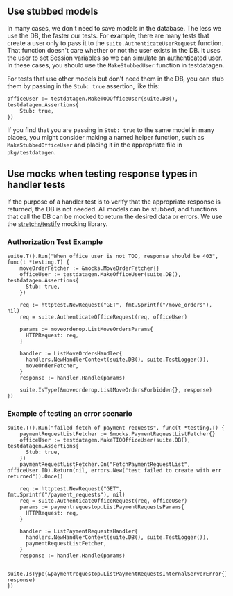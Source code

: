 ## Use stubbed models

In many cases, we don't need to save models in the database. The less we use the DB, the faster our tests. For example, there are many tests that create a user only to pass it to the `suite.AuthenticateUserRequest` function. That function doesn't care whether or not the user exists in the DB. It uses the user to set Session variables so we can simulate an authenticated user. In these cases, you should use the `MakeStubbedUser` function in testdatagen.

For tests that use other models but don't need them in the DB, you can stub them by passing in the `Stub: true` assertion, like this:

```golang
officeUser := testdatagen.MakeTOOOfficeUser(suite.DB(), testdatagen.Assertions{
    Stub: true,
})
```
If you find that you are passing in `Stub: true` to the same model in many places, you might consider making a named helper function, such as `MakeStubbedOfficeUser` and placing it in the appropriate file in `pkg/testdatagen`.

## Use mocks when testing response types in handler tests

If the purpose of a handler test is to verify that the appropriate response is returned, the DB is not needed. All models can be stubbed, and functions that call the DB can be mocked to return the desired data or errors. We use the [stretchr/testify](https://github.com/stretchr/testify#mock-package) mocking library.

### Authorization Test Example

```golang
suite.T().Run("When office user is not TOO, response should be 403", func(t *testing.T) {
    moveOrderFetcher := &mocks.MoveOrderFetcher{}
    officeUser := testdatagen.MakeOfficeUser(suite.DB(), testdatagen.Assertions{
      Stub: true,
    })
    
    req := httptest.NewRequest("GET", fmt.Sprintf("/move_orders"), nil)
    req = suite.AuthenticateOfficeRequest(req, officeUser)

    params := moveorderop.ListMoveOrdersParams{
      HTTPRequest: req,
    }

    handler := ListMoveOrdersHandler{
      handlers.NewHandlerContext(suite.DB(), suite.TestLogger()),
      moveOrderFetcher,
    }
    response := handler.Handle(params)

    suite.IsType(&moveorderop.ListMoveOrdersForbidden{}, response)
})
```

### Example of testing an error scenario

```golang
suite.T().Run("failed fetch of payment requests", func(t *testing.T) {
    paymentRequestListFetcher := &mocks.PaymentRequestListFetcher{}
    officeUser := testdatagen.MakeTIOOfficeUser(suite.DB(), testdatagen.Assertions{
      Stub: true,
    })
    paymentRequestListFetcher.On("FetchPaymentRequestList", officeUser.ID).Return(nil, errors.New("test failed to create with err returned")).Once()

    req := httptest.NewRequest("GET", fmt.Sprintf("/payment_requests"), nil)
    req = suite.AuthenticateOfficeRequest(req, officeUser)
    params := paymentrequestop.ListPaymentRequestsParams{
      HTTPRequest: req,
    }

    handler := ListPaymentRequestsHandler{
      handlers.NewHandlerContext(suite.DB(), suite.TestLogger()),
      paymentRequestListFetcher,
    }
    response := handler.Handle(params)

    suite.IsType(&paymentrequestop.ListPaymentRequestsInternalServerError{}, response)
})
```